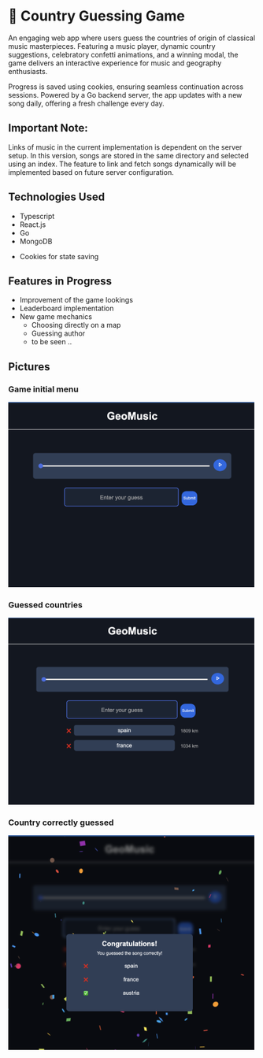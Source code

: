 # 🎵 Country Guessing Game

An engaging web app where users guess the countries of origin of classical music masterpieces. Featuring a music player, dynamic country suggestions, celebratory confetti animations, and a winning modal, the game delivers an interactive experience for music and geography enthusiasts.

Progress is saved using cookies, ensuring seamless continuation across sessions. Powered by a Go backend server, the app updates with a new song daily, offering a fresh challenge every day.

## Important Note:

Links of music in the current implementation is dependent on the server setup. In this version, songs are stored in the same directory and selected using an index. The feature to link and fetch songs dynamically will be implemented based on future server configuration.

## Technologies Used

- Typescript
- React.js
- Go
- MongoDB

* Cookies for state saving

## Features in Progress

- Improvement of the game lookings
- Leaderboard implementation
- New game mechanics
  - Choosing directly on a map
  - Guessing author
  - to be seen ..

## Pictures

### Game initial menu

<img src="img/main_menu.png" width="500"  alt="main menu" />

### Guessed countries

<img src="img/guessed.png" width="500"  alt="guessed" />

### Country correctly guessed

<img src="img/correct.png" width="500"  alt="correct" />
